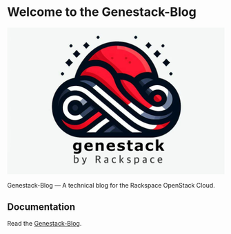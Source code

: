 # Welcome to the Genestack-Blog

![Genestack-Blog](docs/assets/images/genestack.png)

Genestack-Blog — A technical blog for the Rackspace OpenStack Cloud.


## Documentation

Read the [Genestack-Blog](https://blog.rackspacecloud.com).
